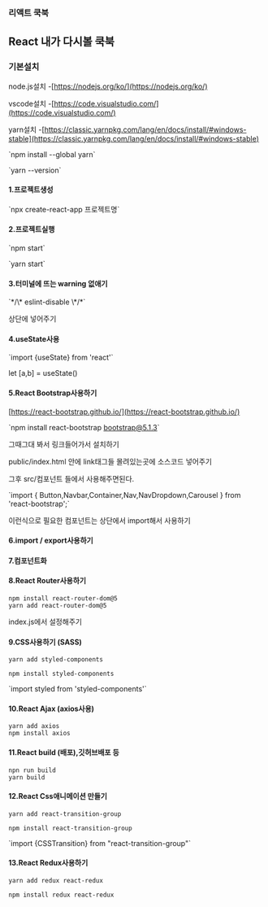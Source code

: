 ### 리액트 쿡북

## React 내가 다시볼 쿡북

### 기본설치

node.js설치 -[https://nodejs.org/ko/](https://nodejs.org/ko/)

vscode설치 -[https://code.visualstudio.com/](https://code.visualstudio.com/)

yarn설치 -[https://classic.yarnpkg.com/lang/en/docs/install/#windows-stable](https://classic.yarnpkg.com/lang/en/docs/install/#windows-stable)

\`npm install --global yarn\`

\`yarn --version\`

#### 1.프로젝트생성

\`npx create-react-app 프로젝트명\`

#### 2.프로젝트실행

\`npm start\`

\`yarn start\`

#### 3.터미널에 뜨는 warning 없애기

\`\*/\\\* eslint-disable \\\*/\*\`

상단에 넣어주기

#### 4.useState사용

\`import {useState} from 'react'\`

let \[a,b\] = useState()

#### 5.React Bootstrap사용하기

[https://react-bootstrap.github.io/](https://react-bootstrap.github.io/)

\`npm install react-bootstrap bootstrap@5.1.3\`

그때그대 봐서 링크들어가서 설치하기

public/index.html 안에 link태그들 몰려있는곳에 소스코드 넣어주기

그후 src/컴포넌트 들에서 사용해주면된다.

\`import { Button,Navbar,Container,Nav,NavDropdown,Carousel } from 'react-bootstrap';\`

이런식으로 필요한 컴포넌트는 상단에서 import해서 사용하기

#### 6.import / export사용하기



#### 7.컴포넌트화



#### 8.React Router사용하기

```
npm install react-router-dom@5
yarn add react-router-dom@5
```

index.js에서 설정해주기



#### 9.CSS사용하기 (SASS)

```
yarn add styled-components

npm install styled-components
```

\`import styled from 'styled-components'\`



#### 10.React Ajax (axios사용)

```
yarn add axios
npm install axios
```



#### 11.React build (배포),깃허브배포 등

```
npn run build
yarn build
```



#### 12.React Css애니메이션 만들기

```
yarn add react-transition-group

npm install react-transition-group
```

\`import {CSSTransition} from "react-transition-group"\`



#### 13.React Redux사용하기

```
yarn add redux react-redux

npm install redux react-redux
```

